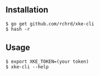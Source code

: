## Installation

    $ go get github.com/rchrd/xke-cli
    $ hash -r

## Usage 

    $ export XKE_TOKEN=(your token)
    $ xke-cli --help
